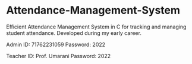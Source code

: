 # Attendance-Management-System
Efficient Attendance Management System in C for tracking and managing student attendance. Developed during my early career.

Admin ID: 71762231059
Password: 2022

Teacher ID: Prof. Umarani
Password: 2022

